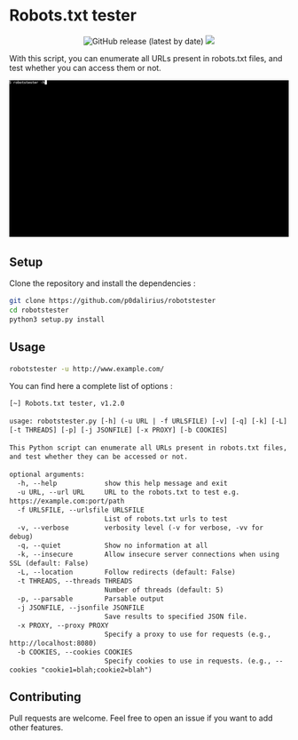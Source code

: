 # Robots.txt tester

<p align="center">
  <img alt="GitHub release (latest by date)" src="https://img.shields.io/github/v/release/p0dalirius/robotstester">
  <a href="https://twitter.com/intent/follow?screen_name=podalirius_" title="Follow"><img src="https://img.shields.io/twitter/follow/podalirius_?label=Podalirius&style=social"></a>
  <br>
</p>

With this script, you can enumerate all URLs present in robots.txt files, and test whether you can access them or not.

![example](assets/example.gif)

## Setup

Clone the repository and install the dependencies :

```sh
git clone https://github.com/p0dalirius/robotstester
cd robotstester
python3 setup.py install
```

## Usage

```sh
robotstester -u http://www.example.com/
```

You can find here a complete list of options :

```
[~] Robots.txt tester, v1.2.0

usage: robotstester.py [-h] (-u URL | -f URLSFILE) [-v] [-q] [-k] [-L] [-t THREADS] [-p] [-j JSONFILE] [-x PROXY] [-b COOKIES]

This Python script can enumerate all URLs present in robots.txt files, and test whether they can be accessed or not.

optional arguments:
  -h, --help            show this help message and exit
  -u URL, --url URL     URL to the robots.txt to test e.g. https://example.com:port/path
  -f URLSFILE, --urlsfile URLSFILE
                        List of robots.txt urls to test
  -v, --verbose         verbosity level (-v for verbose, -vv for debug)
  -q, --quiet           Show no information at all
  -k, --insecure        Allow insecure server connections when using SSL (default: False)
  -L, --location        Follow redirects (default: False)
  -t THREADS, --threads THREADS
                        Number of threads (default: 5)
  -p, --parsable        Parsable output
  -j JSONFILE, --jsonfile JSONFILE
                        Save results to specified JSON file.
  -x PROXY, --proxy PROXY
                        Specify a proxy to use for requests (e.g., http://localhost:8080)
  -b COOKIES, --cookies COOKIES
                        Specify cookies to use in requests. (e.g., --cookies "cookie1=blah;cookie2=blah")
```

## Contributing

Pull requests are welcome. Feel free to open an issue if you want to add other features.
